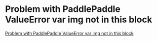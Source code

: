 # Problem with PaddlePaddle ValueError var img not in this block
[Problem with PaddlePaddle ValueError var img not in this block](https://aiwithcloud.com/2022/09/16/problem_with_paddlepaddle_valueerror_var_img_not_in_this_block/)